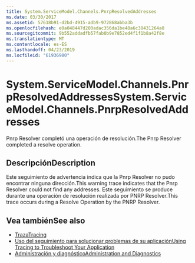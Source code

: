 ```yaml
---
title: System.ServiceModel.Channels.PnrpResolvedAddresses
ms.date: 03/30/2017
ms.assetid: 57618b91-d2bd-4915-adb9-972868abba3b
ms.openlocfilehash: e0a048447d200adac356da1be48a6c38431264a8
ms.sourcegitcommit: 9b552addadfb57fab0b9e7852ed4f1f1b8a42f8e
ms.translationtype: MT
ms.contentlocale: es-ES
ms.lasthandoff: 04/23/2019
ms.locfileid: "61936980"
---
```

# <a name="systemservicemodelchannelspnrpresolvedaddresses"></a><span data-ttu-id="70f71-102">System.ServiceModel.Channels.PnrpResolvedAddresses</span><span class="sxs-lookup"><span data-stu-id="70f71-102">System.ServiceModel.Channels.PnrpResolvedAddresses</span></span>
<span data-ttu-id="70f71-103">Pnrp Resolver completó una operación de resolución.</span><span class="sxs-lookup"><span data-stu-id="70f71-103">The Pnrp Resolver completed a resolve operation.</span></span>  
  
## <a name="description"></a><span data-ttu-id="70f71-104">Descripción</span><span class="sxs-lookup"><span data-stu-id="70f71-104">Description</span></span>  
 <span data-ttu-id="70f71-105">Este seguimiento de advertencia indica que la Pnrp Resolver no pudo encontrar ninguna dirección.</span><span class="sxs-lookup"><span data-stu-id="70f71-105">This warning trace indicates that the Pnrp Resolver could not find any addresses.</span></span> <span data-ttu-id="70f71-106">Este seguimiento se produce durante una operación de resolución realizada por PNRP Resolver.</span><span class="sxs-lookup"><span data-stu-id="70f71-106">This trace occurs during a Resolve Operation by the PNRP Resolver.</span></span>  
  
## <a name="see-also"></a><span data-ttu-id="70f71-107">Vea también</span><span class="sxs-lookup"><span data-stu-id="70f71-107">See also</span></span>

- [<span data-ttu-id="70f71-108">Traza</span><span class="sxs-lookup"><span data-stu-id="70f71-108">Tracing</span></span>](../../../../../docs/framework/wcf/diagnostics/tracing/index.md)
- [<span data-ttu-id="70f71-109">Uso del seguimiento para solucionar problemas de su aplicación</span><span class="sxs-lookup"><span data-stu-id="70f71-109">Using Tracing to Troubleshoot Your Application</span></span>](../../../../../docs/framework/wcf/diagnostics/tracing/using-tracing-to-troubleshoot-your-application.md)
- [<span data-ttu-id="70f71-110">Administración y diagnóstico</span><span class="sxs-lookup"><span data-stu-id="70f71-110">Administration and Diagnostics</span></span>](../../../../../docs/framework/wcf/diagnostics/index.md)
